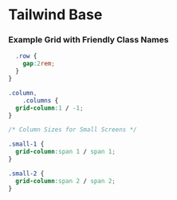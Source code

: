 # Tailwind Base



### Example Grid with Friendly Class Names

```css
  .row {
    gap:2rem;
  }
}

.column,
    .columns {
  grid-column:1 / -1;
}

/* Column Sizes for Small Screens */

.small-1 {
  grid-column:span 1 / span 1;
}

.small-2 {
  grid-column:span 2 / span 2;
}
```
